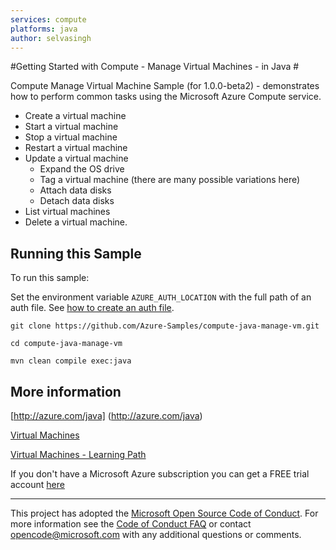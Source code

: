 ```yaml
---
services: compute
platforms: java
author: selvasingh
---
```


#Getting Started with Compute - Manage Virtual Machines - in Java #

Compute Manage Virtual Machine Sample (for 1.0.0-beta2) - demonstrates how to perform common tasks using the Microsoft Azure Compute service.

- Create a virtual machine
- Start a virtual machine
- Stop a virtual machine
- Restart a virtual machine
- Update a virtual machine
	- Expand the OS drive
	- Tag a virtual machine (there are many possible variations here)
	- Attach data disks
	- Detach data disks
- List virtual machines
- Delete a virtual machine.

## Running this Sample ##

To run this sample:

Set the environment variable `AZURE_AUTH_LOCATION` with the full path of an auth file. See [how to create an auth file](https://github.com/Azure/azure-sdk-for-java/blob/master/AUTH.md).

    git clone https://github.com/Azure-Samples/compute-java-manage-vm.git

    cd compute-java-manage-vm

    mvn clean compile exec:java

## More information ##

[http://azure.com/java] (http://azure.com/java)

[Virtual Machines](https://azure.microsoft.com/en-us/services/virtual-machines/)

[Virtual Machines - Learning Path](https://azure.microsoft.com/en-us/documentation/learning-paths/virtual-machines/)

If you don't have a Microsoft Azure subscription you can get a FREE trial account [here](http://go.microsoft.com/fwlink/?LinkId=330212)

---

This project has adopted the [Microsoft Open Source Code of Conduct](https://opensource.microsoft.com/codeofconduct/). For more information see the [Code of Conduct FAQ](https://opensource.microsoft.com/codeofconduct/faq/) or contact [opencode@microsoft.com](mailto:opencode@microsoft.com) with any additional questions or comments.
